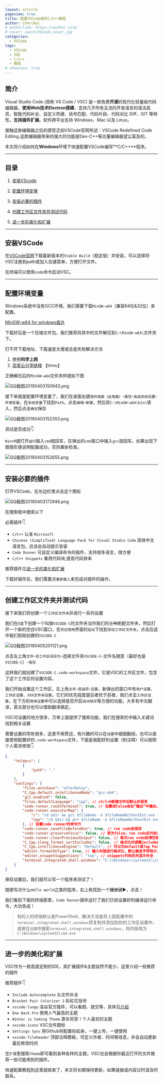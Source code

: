 ```yaml
---
layout: article
pageview: true
title: 配置VSCode编写C/C++教程
author: Ch4rc0al
# authorlink: https://author.site
# cover: /post/VSCode_cover.jpg
categories:
  - VSCode
tags:
  - VSCode	
  - IDE
  - C/C++
  - 教程 
# showcase: true
---
```



## 简介

Visual Studio Code (简称 VS Code / VSC) 是一款免费**开源**的现代化轻量级代码编辑器，**使用Web技术Electron搭建**，支持几乎所有主流的开发语言的语法高亮、智能代码补全、自定义热键、括号匹配、代码片段、代码对比 Diff、GIT 等特性，**支持插件扩展**。软件跨平台支持 Windows、Mac 以及 Linux。

接触这款编辑器之后的感受正如VSCode官网所述：VSCode Redefined Code Editing.这款编辑器带来的强大的功能是Dev-C++等古董编辑器望尘莫及的。

本文将介绍如何在**Windows**环境下快速配置VSCode编写**C/C++**程序。

<!--more-->

---

## 目录

 1. [安装VScode](#安装vscode)

 2. [配置环境变量](#配置环境变量)

 3. [安装必要的插件](#安装必要的插件)

 4. [创建工作区文件夹并测试代码](#创建工作区文件夹并测试代码)

 5. [进一步的美化和扩展](#进一步的美化和扩展)

---

## 安装VSCode

在[VSCode官网](https://code.visualstudio.com/)下载最新版本的`Stable Build`（稳定版）并安装，可以选择将VSC注册到path或加入右键菜单，方便打开文件。

在终端可以使用`code`命令启动VSC。

---

## 配置环境变量

Windows系统中没有GCC环境，我们需要下载`MinGW-w64`（兼容64位&32位）来配置。

[MinGW-w64 for windows直达](https://sourceforge.net/projects/mingw-w64/files/Toolchains%20targetting%20Win64/Personal%20Builds/mingw-builds/8.1.0/threads-win32/seh/x86_64-8.1.0-release-win32-seh-rt_v6-rev0.7z/download)

下载好后是一个压缩文件包，我们推荐将其中的文件解压到`C:\MinGW-w64\`文件夹下。

打不开下载地址、下载速度太慢或总是失败解决方法
1. 使用**科学上网**
2. [百度云分享链接](https://pan.baidu.com/s/1Otq4gYcJ5KgRbW11LkZafw)  【tmnu】

正确解压后的`MinGW-w64`文件夹样貌如下图

![QQ截图20190403150943.png](https://i.loli.net/2019/04/03/5ca45c99edaf3.png)

接下来就是配置环境变量了，我们在桌面右键`我的电脑（此电脑）`-`属性`-`高级系统设置`-`环境变量`，在`系统变量`下找到`Path`，点击`编辑`-`新建`，然后将`C:\MinGW-w64\bin\`填入，然后点击`确定`保存

![QQ截图20190403152353.png](https://i.loli.net/2019/04/03/5ca45fbdb55db.png)

测试是否成功👇

`Win+R`键打开`运行`输入`cmd`按回车，在弹出的`cmd`窗口中输入`gcc`按回车，如果出现下图情形便说明配置成功，否则重新检查。

![QQ截图20190403152655.png](https://i.loli.net/2019/04/03/5ca460fc5265b.png)

---

## 安装必要的插件

打开VSCode，在左边栏里点击这个图标

![QQ截图20190403172946.png](https://i.loli.net/2019/04/03/5ca47d21690d4.png)

在搜索框中搜索以下

必需插件👇

- `C/C++` 认准 `Microsoft`
- `Chinese (Simplified) Language Pack for Visual Studio Code` 简体中文语言包，应该会自动提示安装
- `Code Runner` 可自定义编译命令的插件，支持很多语言，很方便
- `C/C++ Snippets` 重用代码块,提高代码效率

推荐插件见[进一步的美化和扩展](#进一步的美化和扩展)

下载好插件后，我们需要点`重新载入`来完成对插件的操作。

---

## 创建工作区文件夹并测试代码

接下来我们将创建一个`工作区文件夹`并进行一系列设置

我们在`E盘`下创建一个叫做`VSCODE-C`的文件夹当作我们的~~工作~~刷题文件夹，然后打开一个新的空白VSC窗口，在`欢迎使用`界面的`启动`下找到`添加工作区文件夹`，点击后选中我们刚刚创建的`VSCODE-C`

![QQ截图20190405201121.png](https://i.loli.net/2019/04/05/5ca74602b4fc2.png)

点击左上角`文件`-`将工作区另存为`-选择文件夹`VSCODE-C`-文件名随意（最好也是`VSCODE-C`）-`保存`

这样我们就创建了`VSCODE-C.code-workspace`文件，它是VSC的工作区文件，包含了这个工作区的设置内容。

我们开始设置这个工作区，左上角`文件`-`首选项`-`设置`，新弹出的窗口中有`用户设置`、`工作区设置`、`XXX文件夹设置`，它们的优先程度是后者优于前者，我们点击`工作区设置`，在下方的`常用设置`中可以选择是否开启`自动保存`等方便的功能，大多有中文翻译，英文部分也可以借助翻译搞定。

VSC可设置的地方很多，万幸上面提供了搜索功能，我们在搜索栏中输入关键词找到相关设置

需要设置的项有很多，这里不再赘述，有兴趣的可以在`设置`中细细翻阅，也可以直接使用配置好的`.code-workspace`文件，下面是我配好的设置（附注释）可以按照个人需求修改👇

```json
{
	"folders": [
		{
			"path": "."
		}
	],
	"settings": {
		"files.autoSave": "afterDelay",
		"C_Cpp.default.intelliSenseMode": "gcc-x64",
		"git.enabled": false,
		"files.defaultLanguage": "cpp", // ctrl+N新建文件后默认的语言
		"code-runner.runInTerminal": true, // 设置成false会在“输出”中输出，无法交互
		"code-runner.executorMap": {
			"c": "cd $dir && gcc $fileName -o $fileNameWithoutExt.exe -Wall -g -Og -static-libgcc  -std=c11 && $dir$fileNameWithoutExt",
			"cpp": "cd $dir && g++ $fileName -o $fileNameWithoutExt.exe -Wall -g -Og -static-libgcc -std=c++17 && $dir$fileNameWithoutExt"
		}, // 设置code runner的命令行
		"code-runner.saveFileBeforeRun": true, // run code前保存
		"code-runner.preserveFocus": false, // 若为false，run code后光标会聚焦到终端上。如果需要频繁输入数据可设为false
		"code-runner.clearPreviousOutput": false, // 每次run code前清空属于code runner的终端消息
		"C_Cpp.clang_format_sortIncludes": false, // 格式化时调整include的顺序（按字母排序）
		"C_Cpp.intelliSenseEngine": "Default", // 可以为Default或Tag Parser，后者较老，功能较简单。具体差别参考cpptools插件文档
		"editor.formatOnType": true, // 输入时就进行格式化，默认触发字符较少，分号可以触发
		"editor.snippetSuggestions": "top", // snippets代码优先显示补全
		"terminal.integrated.shell.windows": "C:\\Windows\\system32\\cmd.exe"  //运行终端使用cmd
	}
}
```

保存设置后，我们就可以写一个程序来测试了！

随便写点什么`Hello world`之类的程序，右上角找到一个~~播放键~~▶，点击！

我们看到下面的终端那里，`Code Runner`插件运行了我们已经设置好的编译运行命令，大功告成！

> 有的人的终端默认是PowerShell，解决方法是将上面配置中的`terminal.integrated.shell.windows`项复制并添加到你的工作区设置中，或者在`设置`中搜索`terminal.integrated.shell.windows`，将内容改为`C:\Windows\system32\cmd.exe`

---

## 进一步的美化和扩展

VSC作为一款高度定制的IDE，其扩展插件&主题自然不能少，这里介绍一些推荐的插件

推荐插件👇


- `Include Autocomplete` 头文件补全
- `Bracket Pair Colorizer 2` 彩虹花括号
- `vscode-luogu` 洛谷官方插件，可以看题、提交等，具体见[介绍](https://marketplace.visualstudio.com/items?itemName=himself6565.vscode-luogu)
- `One Dark Pro` 使用人气最高的主题
- `Winter is Coming Theme` 禀冬将至！个人喜欢的主题
- `vscode-icons` VSC文件图标
- `Settings Sync` 用Github将配置存起来，一键上传，一键使用
- `vscode-fileheader` 顶部注释模板，可定义作者、时间等信息，并会自动更新最后修改时间

在`扩展`里搜索`theme`即可看到各种各样的主题，VSC也会根据你最近打开的文件推荐一些可能用到的插件。

快速配置教程到这里就结束了，本文将长期保持更新，如果链接或内容过时请及时联系。
